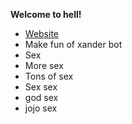 **Welcome to hell!**
+ [Website](https://maxxy.ga)
+ Make fun of xander bot
+ Sex
+ More sex
+ Tons of sex
+ Sex sex
+ god sex
+ jojo sex
